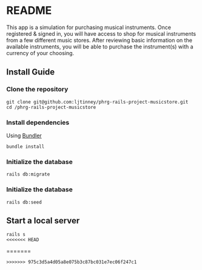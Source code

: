 # README

This app is a simulation for purchasing musical instruments.
Once registered & signed in, you will have access to shop for musical instruments from a few different music stores.
After reviewing basic information on the available instruments, you will be able to purchase the instrument(s) with a currency of your choosing.

## Install Guide

### Clone the repository
```shell
git clone git@github.com:ljtinney/phrg-rails-project-musicstore.git
cd /phrg-rails-project-musicstore
```

### Install dependencies

Using [Bundler](https://github.com/bundler/bundler)

```shell
bundle install
```

### Initialize the database

```shell
rails db:migrate
```

### Initialize the database

```shell
rails db:seed
```

## Start a local server

```shell
rails s
<<<<<<< HEAD
```
=======
```
>>>>>>> 975c3d5a4d05a8e075b3c87bc031e7ec06f247c1
